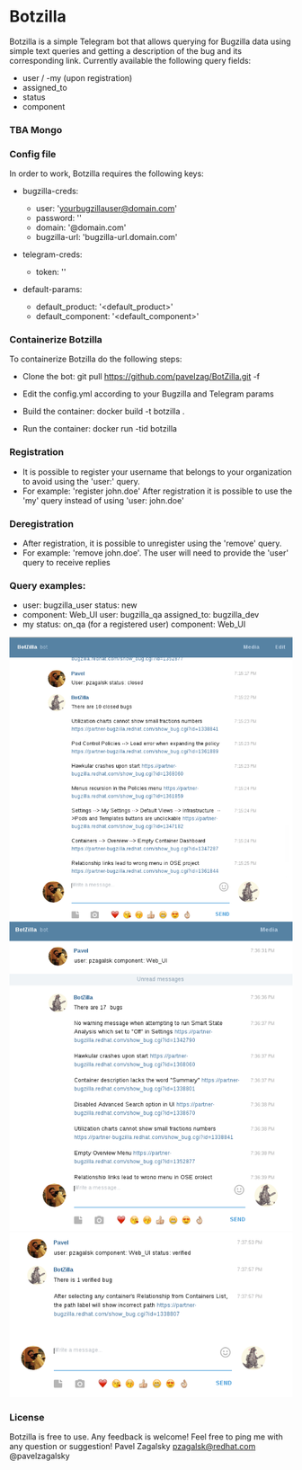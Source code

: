 # Botzilla

Botzilla is a simple Telegram bot that allows querying for Bugzilla data using simple text queries and getting a description of the bug and its corresponding link.
Currently available the following query fields:

 - user / -my (upon registration)
 - assigned_to
 - status
 - component

### TBA Mongo

### Config file
In order to work, Botzilla requires the following keys:

- bugzilla-creds:
    - user: '<yourbugzillauser@domain.com>'
    - password: '<yourbugzillappassword>'
    - domain: '@domain.com'
    - bugzilla-url: 'bugzilla-url.domain.com'

- telegram-creds:
    - token: '<telegramtoken>'
    
- default-params:
  - default_product: '<default_product>'
  - default_component: '<default_component>'


### Containerize Botzilla
To containerize Botzilla do the following steps:

- Clone the bot: 
git pull https://github.com/pavelzag/BotZilla.git -f

- Edit the config.yml according to your Bugzilla and Telegram params
- Build the container:
docker build -t botzilla .
- Run the container:
docker run -tid botzilla

### Registration
 - It is possible to register your username that belongs to your organization to avoid using the 'user:' query.
 - For example: 'register john.doe' After registration it is possible to use the 'my' query instead of using 'user: john.doe' 

### Deregistration

- After registration, it is possible to unregister using the 'remove' query.
- For example: 'remove john.doe'. The user will need to provide the 'user' query to receive replies

### Query examples:

- user: bugzilla_user status: new
- component: Web_UI user: bugzilla_qa assigned_to: bugzilla_dev
- my status: on_qa (for a registered user) component: Web_UI

<!--![My image](username.github.com/repository/img/image.jpg)-->
![My image](https://raw.githubusercontent.com/pavelzag/BotZilla/master/Screenshots/Screenshot1.png)
![My image](https://raw.githubusercontent.com/pavelzag/BotZilla/master/Screenshots/Screenshot2.png)
![My image](https://raw.githubusercontent.com/pavelzag/BotZilla/master/Screenshots/Screenshot3.png)


### License

Botzilla is free to use. Any feedback is welcome!
Feel free to ping me with any question or suggestion!
Pavel Zagalsky
pzagalsk@redhat.com
@pavelzagalsky
